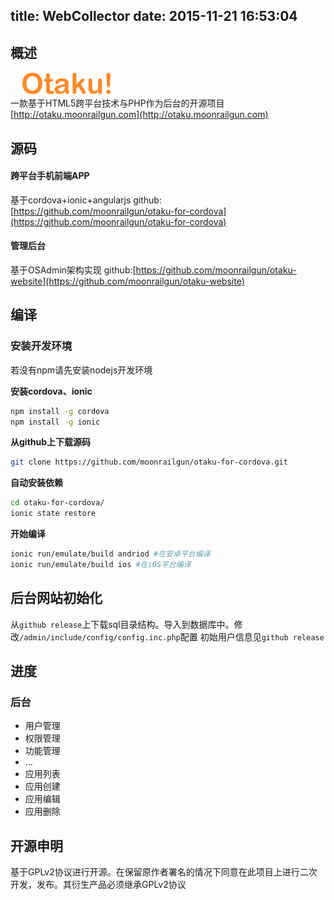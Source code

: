 title: WebCollector
date: 2015-11-21 16:53:04
---
## 概述 ##
![](logo-web.png)  
一款基于HTML5跨平台技术与PHP作为后台的开源项目
[http://otaku.moonrailgun.com](http://otaku.moonrailgun.com)

## 源码 ##

#### 跨平台手机前端APP ####
基于cordova+ionic+angularjs
github:[https://github.com/moonrailgun/otaku-for-cordova](https://github.com/moonrailgun/otaku-for-cordova)

#### 管理后台 ####
基于OSAdmin架构实现
github:[https://github.com/moonrailgun/otaku-website](https://github.com/moonrailgun/otaku-website)

## 编译 ##
### 安装开发环境 ###
若没有npm请先安装nodejs开发环境

**安装cordova、ionic**
```bash
npm install -g cordova
npm install -g ionic
```

**从github上下载源码**
```bash
git clone https://github.com/moonrailgun/otaku-for-cordova.git
```

**自动安装依赖**
```bash
cd otaku-for-cordova/
ionic state restore
```

**开始编译**
```bash
ionic run/emulate/build andriod #在安卓平台编译
ionic run/emulate/build ios #在iOS平台编译
```
## 后台网站初始化 ##
从`github release`上下载sql目录结构。导入到数据库中。修改`/admin/include/config/config.inc.php`配置
初始用户信息见`github release`

## 进度 ##

### 后台 ###
- 用户管理
- 权限管理
- 功能管理
- ...
- 应用列表
- 应用创建
- 应用编辑
- 应用删除

## 开源申明 ##
基于GPLv2协议进行开源。在保留原作者署名的情况下同意在此项目上进行二次开发，发布。其衍生产品必须继承GPLv2协议
